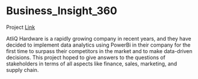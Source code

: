# Business_Insight_360 

Project [Link](https://app.powerbi.com/view?r=eyJrIjoiYzNhNzNmNmItODI4Zi00ZTU0LTgwZmQtOThmODNlODk2NGE4IiwidCI6ImE2ZGJkZGRlLTU3OTgtNGViYS1hNWE4LTc4ODA3ZTgyZDllYiJ9)


AtliQ Hardware is a rapidly growing company in recent years, and they have decided to implement data analytics using PowerBi in their company for the first time to surpass their competitors in the market and to make data-driven decisions. This project hoped to give answers to the questions of stakeholders in terms of all aspects like finance, sales, marketing, and supply chain.
